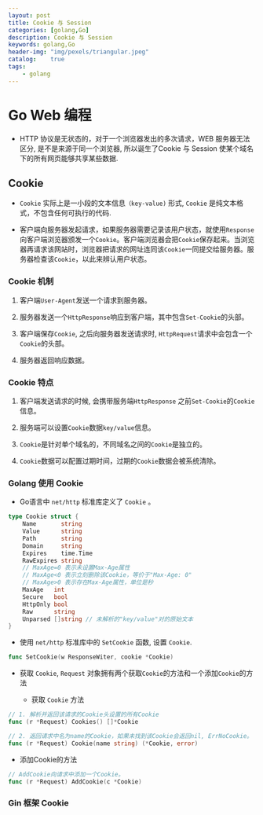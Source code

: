 ```yaml
---
layout: post
title: Cookie 与 Session
categories: [golang,Go]
description: Cookie 与 Session
keywords: golang,Go
header-img: "img/pexels/triangular.jpeg"
catalog:    true
tags:
    - golang
---
```


# Go Web 编程

* HTTP 协议是无状态的，对于一个浏览器发出的多次请求，WEB 服务器无法区分, 是不是来源于同一个浏览器, 所以诞生了Cookie 与 Session  使某个域名下的所有网页能够共享某些数据.

## Cookie

* `Cookie` 实际上是一小段的文本信息`（key-value)` 形式, `Cookie` 是纯文本格式，不包含任何可执行的代码.

* 客户端向服务器发起请求，如果服务器需要记录该用户状态，就使用`Response`向客户端浏览器颁发一个`Cookie`。客户端浏览器会把`Cookie`保存起来。当浏览器再请求该网站时，浏览器把请求的网址连同该`Cookie`一同提交给服务器。服务器检查该`Cookie`，以此来辨认用户状态。


### Cookie 机制

1. 客户端`User-Agent`发送一个请求到服务器。

2. 服务器发送一个`HttpResponse`响应到客户端，其中包含`Set-Cookie`的头部。

3. 客户端保存`Cookie`, 之后向服务器发送请求时, `HttpRequest`请求中会包含一个`Cookie`的头部。

4. 服务器返回响应数据。 


### Cookie 特点

1. 客户端发送请求的时候, 会携带服务端`HttpResponse` 之前`Set-Cookie`的`Cookie`信息。

2. 服务端可以设置`Cookie`数据`key/value`信息。 

3. `Cookie`是针对单个域名的，不同域名之间的`Cookie`是独立的。 

4. `Cookie`数据可以配置过期时间，过期的`Cookie`数据会被系统清除。



### Golang 使用 Cookie

* Go语言中 `net/http` 标准库定义了 `Cookie` 。

```go
type Cookie struct {
    Name       string
    Value      string
    Path       string
    Domain     string
    Expires    time.Time
    RawExpires string
    // MaxAge=0 表示未设置Max-Age属性
    // MaxAge<0 表示立刻删除该Cookie，等价于"Max-Age: 0"
    // MaxAge>0 表示存在Max-Age属性，单位是秒
    MaxAge   int
    Secure   bool
    HttpOnly bool
    Raw      string
    Unparsed []string // 未解析的"key/value"对的原始文本
}
```



* 使用 `net/http` 标准库中的 `SetCookie` 函数, 设置 `Cookie`. 

```go
func SetCookie(w ResponseWiter, cookie *Cookie)
```


* 获取 `Cookie`, `Request` 对象拥有两个获取`Cookie`的方法和一个添加`Cookie`的方法

  * 获取 `Cookie` 方法

```go
// 1. 解析并返回该请求的Cookie头设置的所有Cookie
func (r *Request) Cookies() []*Cookie

// 2. 返回请求中名为name的Cookie，如果未找到该Cookie会返回nil, ErrNoCookie。
func (r *Request) Cookie(name string) (*Cookie, error)
```

  * 添加Cookie的方法

```go
// AddCookie向请求中添加一个Cookie。
func (r *Request) AddCookie(c *Cookie)
```



### Gin 框架 Cookie




